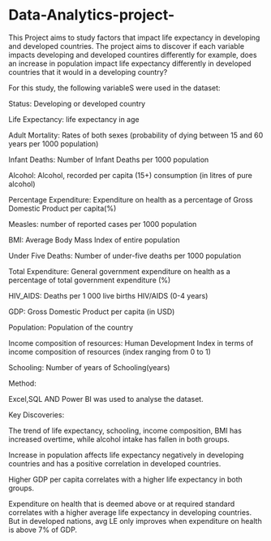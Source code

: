 # Data-Analytics-project-

This Project aims to study factors that impact life expectancy in developing and developed countries. The project aims to discover if each variable impacts developing and developed countires differently for example, does an increase in population impact life expectancy differently in developed countries that it would in a developing country?

For this study, the following variableS were used in the dataset:

Status: Developing or developed country

Life Expectancy: life expectancy in age

Adult Mortality: Rates of both sexes (probability of dying between 15 and 60 years per 1000 population)

Infant Deaths: Number of Infant Deaths per 1000 population

Alcohol: Alcohol, recorded per capita (15+) consumption (in litres of pure alcohol)

Percentage Expenditure: Expenditure on health as a percentage of Gross Domestic Product per capita(%)

Measles: number of reported cases per 1000 population

BMI: Average Body Mass Index of entire population

Under Five Deaths: Number of under-five deaths per 1000 population

Total Expenditure: General government expenditure on health as a percentage of total government expenditure (%)

HIV_AIDS: Deaths per 1 000 live births HIV/AIDS (0-4 years)

GDP: Gross Domestic Product per capita (in USD)

Population: Population of the country

Income composition of resources: Human Development Index in terms of income composition of resources (index ranging from 0 to 1)

Schooling: Number of years of Schooling(years)


Method:

Excel,SQL AND Power BI was used to analyse the dataset.


Key Discoveries:

The trend of life expectancy, schooling, income composition, BMI has increased overtime, while alcohol intake has fallen in both groups.

Increase in population affects life expectancy negatively in developing countries and has a positive correlation in developed countries.

Higher GDP per capita correlates with a higher life expectancy in both groups.

Expenditure on health that is deemed above or at required standard correlates with a higher average life expectancy in developing countries. But in developed nations, avg LE only improves when expenditure on health is above 7% of GDP.

